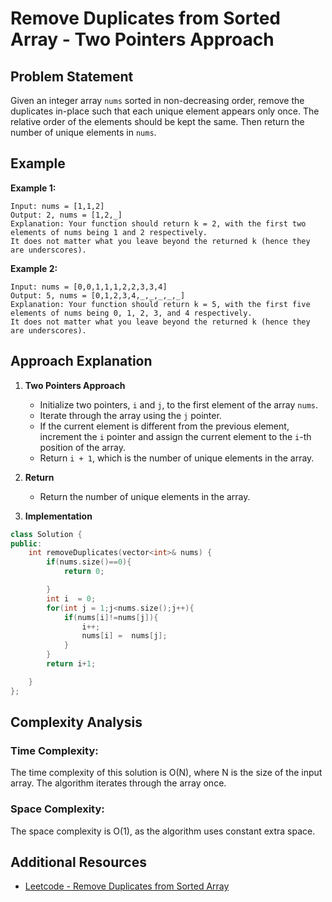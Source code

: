 # Remove Duplicates from Sorted Array - Two Pointers Approach

## Problem Statement

Given an integer array `nums` sorted in non-decreasing order, remove the duplicates in-place such that each unique element appears only once. The relative order of the elements should be kept the same. Then return the number of unique elements in `nums`.

## Example

**Example 1:**

```
Input: nums = [1,1,2]
Output: 2, nums = [1,2,_]
Explanation: Your function should return k = 2, with the first two elements of nums being 1 and 2 respectively.
It does not matter what you leave beyond the returned k (hence they are underscores).
```

**Example 2:**

```
Input: nums = [0,0,1,1,1,2,2,3,3,4]
Output: 5, nums = [0,1,2,3,4,_,_,_,_,_]
Explanation: Your function should return k = 5, with the first five elements of nums being 0, 1, 2, 3, and 4 respectively.
It does not matter what you leave beyond the returned k (hence they are underscores).
```

## Approach Explanation

1. **Two Pointers Approach**

   - Initialize two pointers, `i` and `j`, to the first element of the array `nums`.
   - Iterate through the array using the `j` pointer.
   - If the current element is different from the previous element, increment the `i` pointer and assign the current element to the `i`-th position of the array.
   - Return `i + 1`, which is the number of unique elements in the array.

2. **Return**

   - Return the number of unique elements in the array.

3. **Implementation**

```cpp
class Solution {
public:
    int removeDuplicates(vector<int>& nums) {
        if(nums.size()==0){
            return 0;

        }
        int i  = 0;
        for(int j = 1;j<nums.size();j++){
            if(nums[i]!=nums[j]){
                i++;
                nums[i] =  nums[j];
            }
        }
        return i+1;

    }
};
```

## Complexity Analysis

### Time Complexity:

The time complexity of this solution is O(N), where N is the size of the input array. The algorithm iterates through the array once.

### Space Complexity:

The space complexity is O(1), as the algorithm uses constant extra space.

## Additional Resources

- [Leetcode - Remove Duplicates from Sorted Array](https://leetcode.com/problems/remove-duplicates-from-sorted-array/)

